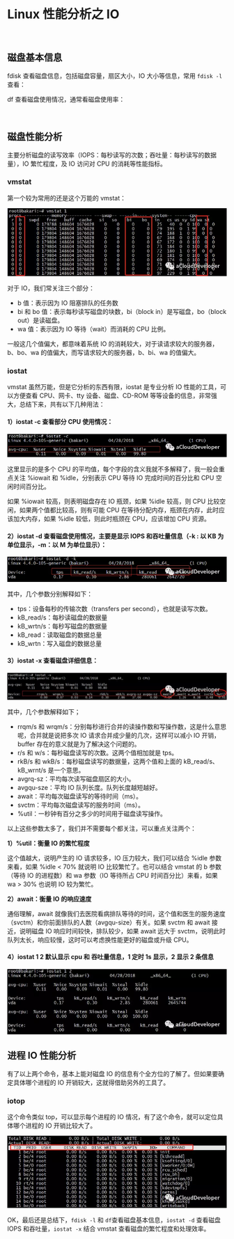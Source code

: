 # Linux 性能分析之 IO

‍

## 磁盘基本信息

fdisk  查看磁盘信息，包括磁盘容量，扇区大小，IO 大小等信息，常用 `fdisk -l`​ 查看：

df      查看磁盘使用情况，通常看磁盘使用率：

​​

## 磁盘性能分析

主要分析磁盘的读写效率（IOPS：每秒读写的次数；吞吐量：每秒读写的数据量），IO 繁忙程度，及 IO 访问对 CPU 的消耗等性能指标。

### vmstat

第一个较为常用的还是这个万能的 vmstat：

​![](assets/net-img-1460000018499775-20230906180155-zc7uzvd.png)​

对于 IO，我们常关注三个部分：

* b 值：表示因为 IO 阻塞排队的任务数
* bi 和 bo 值：表示每秒读写磁盘的块数，bi（block in）是写磁盘，bo（block out）是读磁盘。
* wa 值：表示因为 IO 等待（wait）而消耗的 CPU 比例。

一般这几个值偏大，都意味着系统 IO 的消耗较大，对于读请求较大的服务器，b、bo、wa 的值偏大，而写请求较大的服务器，b、bi、wa 的值偏大。

### iostat

vmstat 虽然万能，但是它分析的东西有限，iostat 是专业分析 IO 性能的工具，可以方便查看 CPU、网卡、tty 设备、磁盘、CD-ROM 等等设备的信息，非常强大，总结下来，共有以下几种用法：

#### 1）iostat -c 查看部分 CPU 使用情况：

​![](assets/net-img-1460000018499776-20230906180155-tpl0136.png)​

这里显示的是多个 CPU 的平均值，每个字段的含义我就不多解释了，我一般会重点关注 %iowait 和 %idle，分别表示 CPU 等待 IO 完成时间的百分比和 CPU 空闲时间百分比。

如果 %iowait 较高，则表明磁盘存在 IO 瓶颈，如果 %idle 较高，则 CPU 比较空闲，如果两个值都比较高，则有可能 CPU 在等待分配内存，瓶颈在内存，此时应该加大内存，如果 %idle 较低，则此时瓶颈在 CPU，应该增加 CPU 资源。

#### 2）iostat -d 查看磁盘使用情况，主要是显示 IOPS 和吞吐量信息（-k : 以 KB 为单位显示，-m：以 M 为单位显示）：

​![](assets/net-img-1460000018499777-20230906180155-ebjzoh6.png)​

其中，几个参数分别解释如下：

* tps：设备每秒的传输次数（transfers per second），也就是读写次数。
* kB_read/s：每秒读磁盘的数据量
* kB_wrtn/s：每秒写磁盘的数据量
* kB_read：读取磁盘的数据总量
* kB_wrtn：写入磁盘的数据总量

#### 3）iostat -x 查看磁盘详细信息：

​![](assets/net-img-1460000018499778-20230906180155-s8rfu2d.png)​

其中，几个参数解释如下；

* rrqm/s 和 wrqm/s：分别每秒进行合并的读操作数和写操作数，这是什么意思呢，合并就是说把多次 IO 请求合并成少量的几次，这样可以减小 IO 开销，buffer 存在的意义就是为了解决这个问题的。
* r/s 和 w/s：每秒磁盘读写的次数。这两个值相加就是 tps。
* rkB/s 和 wkB/s：每秒磁盘读写的数据量，这两个值和上面的 kB_read/s、kB_wrnt/s 是一个意思。
* avgrq-sz：平均每次读写磁盘扇区的大小。
* avgqu-sze：平均 IO 队列长度。队列长度越短越好。
* await：平均每次磁盘读写的等待时间（ms）。
* svctm：平均每次磁盘读写的服务时间（ms）。
* %util：一秒钟有百分之多少的时间用于磁盘读写操作。

以上这些参数太多了，我们并不需要每个都关注，可以重点关注两个：

**1）%util：衡量 IO 的繁忙程度**

这个值越大，说明产生的 IO 请求较多，IO 压力较大，我们可以结合 %idle 参数来看，如果 %idle < 70% 就说明 IO 比较繁忙了。也可以结合 vmstat 的 b 参数（等待 IO 的进程数）和 wa 参数（IO 等待所占 CPU 时间百分比）来看，如果 wa > 30% 也说明 IO 较为繁忙。

**2）await：衡量 IO 的响应速度**

通俗理解，await 就像我们去医院看病排队等待的时间，这个值和医生的服务速度（svctm）和你前面排队的人数（avgqu-size）有关。如果 svctm 和 await 接近，说明磁盘 IO 响应时间较快，排队较少，如果 await 远大于 svctm，说明此时队列太长，响应较慢，这时可以考虑换性能更好的磁盘或升级 CPU。

#### 4）iostat 1 2 默认显示 cpu 和 吞吐量信息，1 定时 1s 显示，2 显示 2 条信息

​![](assets/net-img-1460000018499779-20230906180156-1j8z8g7.png)​

## 进程 IO 性能分析

有了以上两个命令，基本上能对磁盘 IO 的信息有个全方位的了解了。但如果要确定具体哪个进程的 IO 开销较大，这就得借助另外的工具了。

### iotop

这个命令类似 top，可以显示每个进程的 IO 情况，有了这个命令，就可以定位具体哪个进程的 IO 开销比较大了。

​![](assets/net-img-1460000018499780-20230906180156-i6ntq7j.png)​

OK，最后还是总结下，`fdisk -l`​ 和 `df`​ 查看磁盘基本信息，`iostat -d`​ 查看磁盘 IOPS 和吞吐量，`iostat -x`​ 结合 vmstat 查看磁盘的繁忙程度和处理效率。
